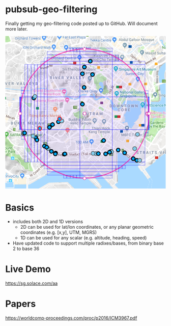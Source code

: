 # pubsub-geo-filtering

Finally getting my geo-filtering code posted up to GitHub.  Will document more later.

![Circular search area](https://github.com/aaron-613/pubsub-geo-filtering/blob/master/stuff/circle.png "Circular search area")

# Basics

* includes both 2D and 1D versions
   * 2D can be used for lat/lon coordinates, or any planar geometric coordinates (e.g. \[x,y\], UTM, MGRS)
   * 1D can be used for any scalar (e.g. altitude, heading, speed)
* Have updated code to support multiple radixes/bases, from binary base 2 to base 36


# Live Demo

https://sg.solace.com/aa

# Papers

https://worldcomp-proceedings.com/proc/p2016/ICM3967.pdf


